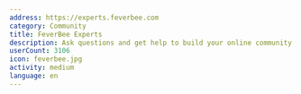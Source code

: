 ```yaml
---
address: https://experts.feverbee.com
category: Community
title: FeverBee Experts
description: Ask questions and get help to build your online community
userCount: 3106
icon: feverbee.jpg
activity: medium
language: en
---
```

